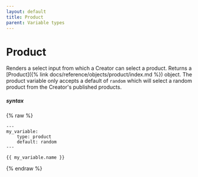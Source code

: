 ```yaml
---
layout: default
title: Product
parent: Variable types
---
```


# Product

Renders a select input from which a Creator can select a product.
Returns a [Product]({% link docs/reference/objects/product/index.md %}) object.
The product variable only accepts a default of `random` which will select a random product from the Creator's published products.

##### syntax
{% raw %}
```
---
my_variable:
    type: product
    default: random
---

{{ my_variable.name }}
```
{% endraw %}